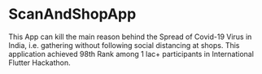 # ScanAndShopApp

This App can kill the main reason behind the Spread of Covid-19 Virus in India, i.e. gathering without following social distancing at shops.
This application achieved 98th Rank among 1 lac+ participants in International Flutter Hackathon.
